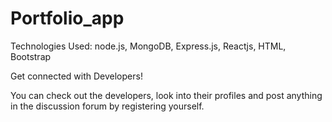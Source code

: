 # Portfolio_app
Technologies Used: node.js, MongoDB, Express.js, Reactjs, HTML, Bootstrap

Get connected with Developers!

You can check out the developers, look into their profiles and post anything in the discussion forum by registering yourself.

